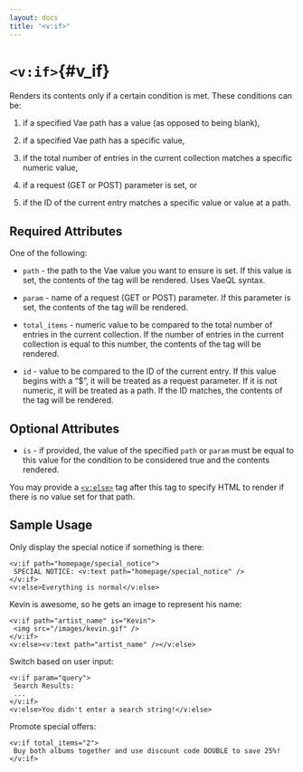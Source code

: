 ```yaml
---
layout: docs
title: "<v:if>"
---
```


# `<v:if>`{#v_if}

Renders its contents only if a certain condition is met. These
conditions can be:

1.  if a specified Vae path has a value (as opposed to being blank),

2.  if a specified Vae path has a specific value,

3.  if the total number of entries in the current collection matches a
    specific numeric value,

4.  if a request (GET or POST) parameter is set, or

5.  if the ID of the current entry matches a specific value or value at
    a path.

## Required Attributes

One of the following:

-   `path` - the path to the Vae value you want to ensure is set. If
    this value is set, the contents of the tag will be rendered. Uses
    VaeQL syntax.

-   `param` - name of a request (GET or POST) parameter. If this
    parameter is set, the contents of the tag will be rendered.

-   `total_items` - numeric value to be compared to the total number of
    entries in the current collection. If the number of entries in the
    current collection is equal to this number, the contents of the tag
    will be rendered.

-   `id` - value to be compared to the ID of the current entry. If this
    value begins with a “\$”, it will be treated as a request parameter.
    If it is not numeric, it will be treated as a path. If the ID
    matches, the contents of the tag will be rendered.

## Optional Attributes

-   `is` - if provided, the value of the specified `path` or `param`
    must be equal to this value for the condition to be considered true
    and the contents rendered.

You may provide a [`<v:else>`](#v_else) tag after this tag to specify
HTML to render if there is no value set for that path.

## Sample Usage

Only display the special notice if something is there:

    <v:if path="homepage/special_notice">
     SPECIAL NOTICE: <v:text path="homepage/special_notice" />
    </v:if>
    <v:else>Everything is normal</v:else>

Kevin is awesome, so he gets an image to represent his name:

    <v:if path="artist_name" is="Kevin">
     <img src="/images/kevin.gif" />
    </v:if>
    <v:else><v:text path="artist_name" /></v:else>

Switch based on user input:

    <v:if param="query">
     Search Results:
     ...
    </v:if>
    <v:else>You didn't enter a search string!</v:else>

Promote special offers:

    <v:if total_items="2">
     Buy both albums together and use discount code DOUBLE to save 25%!
    </v:if>
